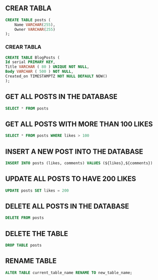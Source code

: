 ## CREAR TABLA

```sql
CREATE TABLE posts (
	Name VARCHAR(255),
	Owner VARCHAR(255)
);
```

### CREAR TABLA

```sql
CREATE TABLE BlogPosts (
Id serial PRIMARY KEY,
Title VARCHAR ( 80 ) UNIQUE NOT NULL,
Body VARCHAR ( 500 ) NOT NULL,
Created_on TIMESTAMPTZ NOT NULL DEFAULT NOW()
);
```

## GET ALL POSTS IN THE DATABASE

```sql
SELECT * FROM posts


```

## GET ALL POSTS WITH MORE THAN 100 LIKES

```sql
SELECT * FROM posts WHERE likes > 100


```

## INSERT A NEW POST INTO THE DATABASE

```sql
INSERT INTO posts (likes, comments) VALUES (${likes},${comments})

```

## UPDATE ALL POSTS TO HAVE 200 LIKES

```sql
UPDATE posts SET likes = 200


```

## DELETE ALL POSTS IN THE DATABASE

```sql
DELETE FROM posts


```

## DELETE THE TABLE

```sql
DROP TABLE posts

```

## RENAME TABLE

```sql
ALTER TABLE current_table_name RENAME TO new_table_name;
```
